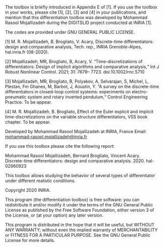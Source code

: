 The toolbox is briefly introduced in Appendix E of [1]. If you use the toolbox in your works, please cite [1], [2], [3] and [4] in your publications, and mention that this differentiation toolbox was developed by Mohammad Rasool Mojallizadeh during the DIGITSLID project conducted at INRIA [1].

The codes are provided under GNU GENERAL PUBLIC LICENSE.

[1] M. R. Mojallizadeh, B. Brogliato, V. Acary, Discrete-time differentiators: design and comparative analysis, Tech. rep., INRIA Grenoble-Alpes, hal.inria.fr (08-2020).

[2] Mojallizadeh, MR, Brogliato, B, Acary, V. “Time-discretizations of differentiators: Design of implicit algorithms and comparative analysis,“ Int J Robust Nonlinear Control. 2021; 31: 7679– 7723. doi:10.1002/rnc.5710

[3] Mojallizadeh, MR, Brogliato, B, Polyakov, A, Selvarajan, S, Michel, L, Plestan, Fm Ghanes, M, Barbot, J, Aoustin, Y. “A survey on the discrete-time differentiators in closed-loop control systems: experiments on electro-pneumatic system and rotary inverted pendulum,“ Control Engineering Practice. To be appear.

[4] M. R. Mojallizadeh, B. Brogliato, Effect of the Euler explicit and implicit time-discretizations on the variable structure differentiators, VSS book chapter. To be appear.


Developed by Mohammad Rasool Mojallizadeh at INRIA, France
Email: mohammad-rasool.mojallizadeh@inria.fr

If you use this toolbox please cite the following report:

Mohammad Rasool Mojallizadeh, Bernard Brogliato, Vincent Acary. Discrete-time differentiators:
design and comparative analysis. 2020. hal-02960923

This toolbox allows studying the behavior of several types of differentiator
under different realistic conditions.

Copyright 2020 INRIA.

This program (the differentiation toolbox) is free software:
you can redistribute it and/or modify
it under the terms of the GNU General Public License as published by
the Free Software Foundation, either version 3 of the License, or
(at your option) any later version.

This program is distributed in the hope that it will be useful,
but WITHOUT ANY WARRANTY; without even the implied warranty of
MERCHANTABILITY or FITNESS FOR A PARTICULAR PURPOSE.  See the
GNU General Public License for more details.
